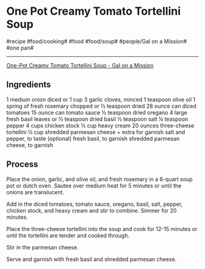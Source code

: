 # One Pot Creamy Tomato Tortellini Soup
#recipe #food/cooking# #food #food/soup# #people/Gal on a Mission# #one pan#
- - - -
[One-Pot Creamy Tomato Tortellini Soup - Gal on a Mission](https://www.galonamission.com/one-pot-creamy-tomato-tortellini-soup/)

## Ingredients
1 medium onion diced or 1 cup
3 garlic cloves, minced
1 teaspoon olive oil
1 spring of fresh rosemary chopped or ½ teaspoon dried
28 ounce can diced tomatoes
15 ounce can tomato sauce
½ teaspoon dried oregano
4 large fresh basil leaves or ½ teaspoon dried basil
½ teaspoon salt
¼ teaspoon pepper
4 cups chicken stock
½ cup heavy cream
20 ounces three-cheese tortellini
½ cup shredded parmesan cheese + extra for garnish
salt and pepper, to taste (optional)
fresh basil, to garnish
shredded parmesan cheese, to garnish

## Process
Place the onion, garlic, and olive oil, and fresh rosemary in a 6-quart soup pot or dutch oven. Sautee over medium heat for 5 minutes or until the onions are translucent.

Add in the diced tomatoes, tomato sauce, oregano, basil, salt, pepper, chicken stock, and heavy cream and stir to combine. Simmer for 20 minutes.

Place the three-cheese tortellini into the soup and cook for 12-15 minutes or until the tortellini are tender and cooked through.

Stir in the parmesan cheese.

Serve and garnish with fresh basil and shredded parmesan cheese.